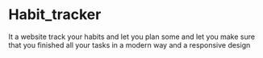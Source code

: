 # Habit_tracker
It a website track your habits and let you plan some and let you make sure that you finished all your tasks in a modern way and a responsive design
